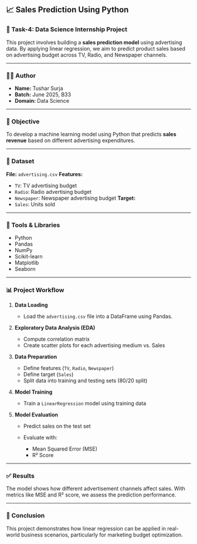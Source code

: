 ## 📈 Sales Prediction Using Python

### 🧠 Task-4: Data Science Internship Project

This project involves building a **sales prediction model** using advertising data. By applying linear regression, we aim to predict product sales based on advertising budget across TV, Radio, and Newspaper channels.

---

### 👨‍💻 Author

* **Name:** Tushar Surja
* **Batch:** June 2025, B33
* **Domain:** Data Science

---

### 🎯 Objective

To develop a machine learning model using Python that predicts **sales revenue** based on different advertising expenditures.

---

### 📂 Dataset

**File:** `advertising.csv`
**Features:**

* `TV`: TV advertising budget
* `Radio`: Radio advertising budget
* `Newspaper`: Newspaper advertising budget
  **Target:**
* `Sales`: Units sold

---

### 🔧 Tools & Libraries

* Python
* Pandas
* NumPy
* Scikit-learn
* Matplotlib
* Seaborn

---

### 📊 Project Workflow

1. **Data Loading**

   * Load the `advertising.csv` file into a DataFrame using Pandas.

2. **Exploratory Data Analysis (EDA)**

   * Compute correlation matrix
   * Create scatter plots for each advertising medium vs. Sales

3. **Data Preparation**

   * Define features (`TV`, `Radio`, `Newspaper`)
   * Define target (`Sales`)
   * Split data into training and testing sets (80/20 split)

4. **Model Training**

   * Train a `LinearRegression` model using training data

5. **Model Evaluation**

   * Predict sales on the test set
   * Evaluate with:

     * Mean Squared Error (MSE)
     * R² Score

---

### ✅ Results

The model shows how different advertisement channels affect sales. With metrics like MSE and R² score, we assess the prediction performance.

---

### 📌 Conclusion

This project demonstrates how linear regression can be applied in real-world business scenarios, particularly for marketing budget optimization.
